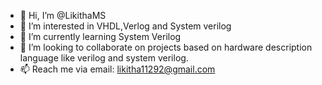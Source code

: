 - 👋 Hi, I’m @LikithaMS
- 👀 I’m interested in VHDL,Verlog and System verilog
- 🌱 I’m currently learning System Verilog
- 💞️ I’m looking to collaborate on projects based on hardware description language like verilog and system verilog.
- 📫 Reach me via email: likitha11292@gmail.com

<!---
LikithaMS/LikithaMS is a ✨ special ✨ repository because its `README.md` (this file) appears on your GitHub profile.
You can click the Preview link to take a look at your changes.
--->
